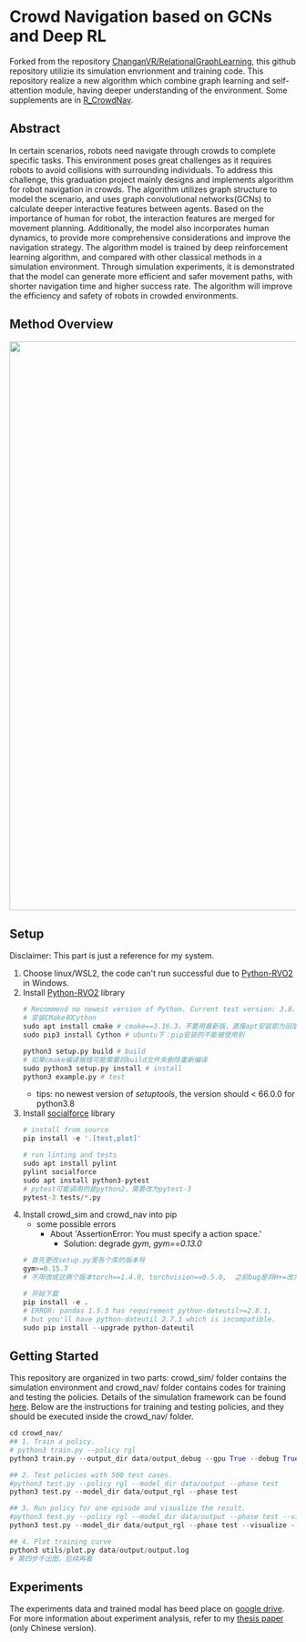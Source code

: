 # Crowd Navigation based on GCNs and Deep RL
Forked from the repository [ChanganVR/RelationalGraphLearning](https://github.com/ChanganVR/RelationalGraphLearning), this github repository utilizie its simulation envrionment and training code. This repository realize a new algorithm which combine graph learning and self-attention module, having deeper understanding of the environment. Some supplements are in [R_CrowdNav](https://jasonz5.github.io/projects/R_CrowdNav/).


## Abstract
In certain scenarios, robots need navigate through crowds to complete specific tasks. This environment poses great challenges as it requires robots to avoid collisions with surrounding individuals. To address this challenge, this graduation project mainly designs and implements algorithm for robot navigation in crowds.
The algorithm utilizes graph structure to model the scenario, and uses graph convolutional networks(GCNs) to calculate deeper interactive features between agents. 
Based on the importance of human for robot, the interaction features are merged for movement planning.
Additionally, the model also incorporates human dynamics, to  provide more comprehensive considerations and improve the navigation strategy.
The algorithm model is trained by deep reinforcement learning algorithm, and compared with other classical methods in a simulation environment. Through simulation experiments, it is demonstrated that the model can generate more efficient and safer movement paths, with shorter navigation time and higher success rate.
The algorithm will improve the efficiency and safety of robots in crowded environments.



## Method Overview
<img src="https://jasonz5.github.io/assets/projects/crowd_nav/frame.png" width="1000" />


## Setup
Disclaimer: This part is just a reference for my system.

1. Choose linux/WSL2, the code can't run successful due to [Python-RVO2](https://github.com/sybrenstuvel/Python-RVO2) in Windows.
2. Install [Python-RVO2](https://github.com/sybrenstuvel/Python-RVO2) library
     ```python
    # Recommend no newest version of Python. Current test version: 3.8.10
    # 安装CMake和Cython
    sudo apt install cmake # cmake==3.16.3，不要用最新版，直接apt安装即为旧版
    sudo pip3 install Cython # ubuntu下：pip安装的不能被使用到

    python3 setup.py build # build
    # 如果cmake编译报错可能需要将build文件夹删除重新编译
    sudo python3 setup.py install # install
    python3 example.py # test
    ```
    + tips: no newest version of *setuptools*, the version should < 66.0.0 for python3.8
3. Install [socialforce](https://github.com/ChanganVR/socialforce) library
    ```python
    # install from source
    pip install -e '.[test,plot]'

    # run linting and tests
    sudo apt install pylint
    pylint socialforce
    sudo apt install python3-pytest
    # pytest可能调用的是python2，需要改为pytest-3
    pytest-3 tests/*.py 
    ```
4. Install crowd_sim and crowd_nav into pip
   + some possible errors
     + About 'AssertionError: You must specify a action space.'
       + Solution: degrade *gym*, *gym==0.13.0*
    ```python
    # 首先更改setup.py里各个库的版本号
    gym>=0.15.7
    # 不用改成这俩个版本torch==1.4.0, torchvision==0.5.0,  之前bug是将H+=改为H=H+

    # 开始下载
    pip install -e .
    # ERROR: pandas 1.5.3 has requirement python-dateutil>=2.8.1, 
    # but you'll have python-dateutil 2.7.3 which is incompatible.
    sudo pip install --upgrade python-dateutil
    ```

## Getting Started
This repository are organized in two parts: crowd_sim/ folder contains the simulation environment and
crowd_nav/ folder contains codes for training and testing the policies. Details of the simulation framework can be found
[here](crowd_sim/README.md). Below are the instructions for training and testing policies, and they should be executed
inside the crowd_nav/ folder.

```python
cd crowd_nav/
## 1. Train a policy.
# python3 train.py --policy rgl
python3 train.py --output_dir data/output_debug --gpu True --debug True

## 2. Test policies with 500 test cases.
#python3 test.py --policy rgl --model_dir data/output --phase test
python3 test.py --model_dir data/output_rgl --phase test

## 3. Run policy for one episode and visualize the result.
#python3 test.py --policy rgl --model_dir data/output --phase test --visualize --test_case 0
python3 test.py --model_dir data/output_rgl --phase test --visualize --test_case 0

## 4. Plot training curve
python3 utils/plot.py data/output/output.log
# 第四步不出图，后续再看
```

## Experiments
The experiments data and trained modal has beed place on [google drive](https://drive.google.com/drive/folders/17hXul83oWV7X5t9EvHPoaoAPslTrCGLm?usp=drive_link). For more information about experiment analysis, refer to my [thesis paper](https://jasonz5.github.io/assets/projects/crowd_nav/thesis.pdf) (only Chinese version).